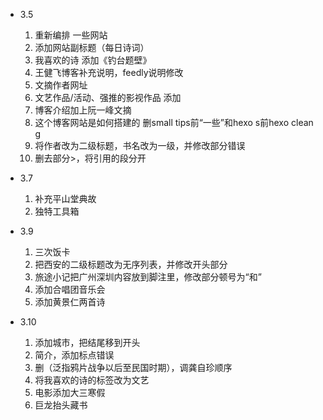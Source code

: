 - 3.5
  1. 重新编排 一些网站
  1. 添加网站副标题（每日诗词）
  2. 我喜欢的诗 添加《钓台题壁》
  3. 王健飞博客补充说明，feedly说明修改
  4. 文摘作者网址
  5. 文艺作品/活动、强推的影视作品 添加
  6. 博客介绍加上阮一峰文摘
  7. 这个博客网站是如何搭建的 删small tips前“一些”和hexo s前hexo clean g
  8. 将作者改为二级标题，书名改为一级，并修改部分错误
  9. 删去部分>，将引用的段分开
  
- 3.7
  1. 补充平山堂典故
  2. 独特工具箱

- 3.9
  1. 三次饭卡
  2. 把西安的二级标题改为无序列表，并修改开头部分
  3. 旅途小记把广州深圳内容放到脚注里，修改部分顿号为“和”
  4. 添加合唱团音乐会
  5. 添加黄景仁两首诗

- 3.10
  1. 添加城市，把结尾移到开头
  2. 简介，添加标点错误
  3. 删（泛指鸦片战争以后至民国时期），调龚自珍顺序
  4. 将我喜欢的诗的标签改为文艺
  5. 电影添加大三寒假
  6. 巨龙抬头藏书